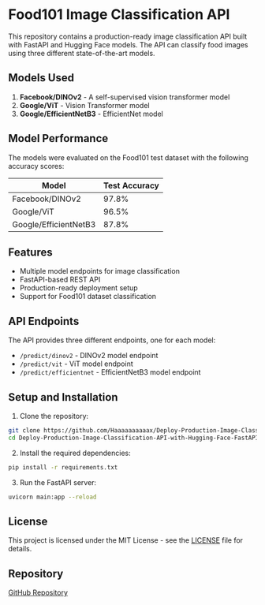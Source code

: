 # Food101 Image Classification API

This repository contains a production-ready image classification API built with FastAPI and Hugging Face models. The API can classify food images using three different state-of-the-art models.

## Models Used

1. **Facebook/DINOv2** - A self-supervised vision transformer model
2. **Google/ViT** - Vision Transformer model
3. **Google/EfficientNetB3** - EfficientNet model

## Model Performance

The models were evaluated on the Food101 test dataset with the following accuracy scores:

| Model | Test Accuracy |
|-------|---------------|
| Facebook/DINOv2 | 97.8% |
| Google/ViT | 96.5% |
| Google/EfficientNetB3 | 87.8% |

## Features

- Multiple model endpoints for image classification
- FastAPI-based REST API
- Production-ready deployment setup
- Support for Food101 dataset classification

## API Endpoints

The API provides three different endpoints, one for each model:

- `/predict/dinov2` - DINOv2 model endpoint
- `/predict/vit` - ViT model endpoint
- `/predict/efficientnet` - EfficientNetB3 model endpoint

## Setup and Installation

1. Clone the repository:
```bash
git clone https://github.com/Haaaaaaaaaax/Deploy-Production-Image-Classification-API-with-Hugging-Face-FastAPI.git
cd Deploy-Production-Image-Classification-API-with-Hugging-Face-FastAPI
```

2. Install the required dependencies:
```bash
pip install -r requirements.txt
```

3. Run the FastAPI server:
```bash
uvicorn main:app --reload
```

## License

This project is licensed under the MIT License - see the [LICENSE](LICENSE) file for details.

## Repository

[GitHub Repository](https://github.com/Haaaaaaaaaax/Deploy-Production-Image-Classification-API-with-Hugging-Face-FastAPI.git)

